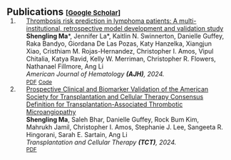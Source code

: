 <h1 id="publications"></h1>

<h2 style="margin: 60px 0px -15px;">Publications <span style="font-size:15px;">[</span><a href="https://scholar.google.com/citations?hl=en&user=47yvri4AAAAJ" target="_blank" style="font-size:15px;">Google Scholar</a><span style="font-size:15px;">]</span><span style="font-size:15px;"></span></h2>

<div class="publications">
<ol class="bibliography">

<li>
<div class="pub-row">
 <div class="col-sm-12" style="position: relative;padding-right: 15px;padding-left: 20px;">
     <div class="title"><a href="https://onlinelibrary.wiley.com/doi/abs/10.1002/ajh.27335">Thrombosis risk prediction in lymphoma patients: A multi-institutional, retrospective model development and validation study</a></div>
     <div class="author"><strong>Shengling Ma</strong>*, Jennifer La*, Kaitlin N. Swinnerton, Danielle Guffey, Raka Bandyo, Giordana De Las Pozas, Katy Hanzelka, Xiangjun Xiao, Cristhiam M. Rojas-Hernandez, Christopher I. Amos, Vipul Chitalia, Katya Ravid, Kelly W. Merriman, Christopher R. Flowers, Nathanael Fillmore, Ang Li</div>
     <div class="periodical"><em>American Journal of Hematology <strong>(AJH)</strong>, 2024.</em></div>
     <div class="links">
         <a href="https://drive.google.com/file/d/1_6T53yyXQt8SLyOyPmOXL4cyOWtb7b7G/view" class="btn btn-sm z-depth-0" role="button" target="_blank" style="font-size:12px;">PDF</a>
         <a href="https://github.com/shenglingma/Lymph-CAT-calculator" class="btn btn-sm z-depth-0" role="button" target="_blank" style="font-size:12px;">Code</a>
     </div>
 </div>
</div>
</li>

<li>
<div class="pub-row">
 <div class="col-sm-12" style="position: relative;padding-right: 15px;padding-left: 20px;">
     <div class="title"><a href="https://www.sciencedirect.com/science/article/abs/pii/S2666636723014720">Prospective Clinical and Biomarker Validation of the American Society for Transplantation and Cellular Therapy Consensus Definition for Transplantation-Associated Thrombotic Microangiopathy</a></div>
     <div class="author"><strong>Shengling Ma</strong>, Saleh Bhar, Danielle Guffey, Rock Bum Kim, Mahrukh Jamil, Christopher I. Amos, Stephanie J. Lee, Sangeeta R. Hingorani, Sarah E. Sartain, Ang Li</div>
     <div class="periodical"><em>Transplantation and Cellular Therapy <strong>(TCT)</strong>, 2024.</em></div>
     <div class="links">
         <a href="https://drive.google.com/file/d/1ayWXSZY7CXy-90zBoSR0l_sQ2GK8g2rM/view?usp=drive_link" class="btn btn-sm z-depth-0" role="button" target="_blank" style="font-size:12px;">PDF</a>
     </div>
 </div>
</div>
</li>

</ol>
</div>
